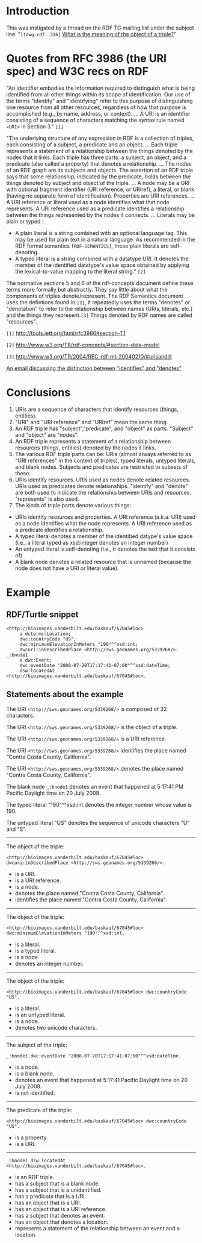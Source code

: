 # Introduction #

This was instigated by a thread on the RDF TG mailing list under the subject line: "`[tdwg-rdf: 316]` [What is the meaning of the object of a triple?](https://groups.google.com/d/msg/tdwg-rdf/2Ahae48_myg/F4FDMcMBoPQJ)"

# Quotes from RFC 3986 (the URI spec) and W3C recs on RDF #

"An identifier embodies the information required to distinguish  what is being identified from all other things within its scope of identification.  Our use of the terms "identify" and "identifying" refer to this purpose of distinguishing one resource from all other resources, regardless of how that purpose is accomplished  (e.g., by name, address, or context). ... A URI is an identifier consisting of a sequence of characters   matching the syntax rule named `<URI>` in Section 3." `[1]`

"The underlying structure of any expression in RDF is a collection of triples, each consisting of a subject, a predicate and an object. ... Each triple represents a statement of a relationship between the things denoted by the nodes that it links. Each triple has three parts:  a subject, an object, and a predicate (also called a property) that denotes a relationship.  ... The nodes of an RDF graph are its subjects and objects.  The assertion of an RDF triple says that some relationship, indicated by the predicate, holds between the things denoted by subject and object of the triple. ... A node may be a URI with optional fragment identifier (URI reference, or URIref), a literal, or blank (having no separate form of identification). Properties are URI references. ...  A URI reference or literal used as a node identifies what that node represents.  A URI reference used as a predicate identifies a relationship between the things represented by the nodes it connects. ... Literals may be plain or typed :
  * A plain literal is a string combined with an optional language tag. This may be used for plain text in a natural language. As recommended in the RDF formal semantics `[RDF-SEMANTICS]`, these plain literals are self-denoting.
  * A typed literal is a string combined with a datatype URI. It denotes the member of the identified datatype's value space obtained by applying the lexical-to-value mapping to the literal string." `[2]`

The normative sections 5 and 6 of the rdf-concepts document define these terms more formally but abstractly.  They say little about what the components of triples denote/represent.  The RDF Semantics document uses the defintions found in `[2]`, it repeatedly uses the terms "denotes" or "denotation" to refer to the relationship between names (URIs, literals, etc.) and the things they represent.`[3]`  Things denoted by RDF names are called "resources".

`[1]` http://tools.ietf.org/html/rfc3986#section-1.1

`[2]` http://www.w3.org/TR/rdf-concepts/#section-data-model

`[3]` http://www.w3.org/TR/2004/REC-rdf-mt-20040210/#urisandlit

[An email discussing the distinction between "identifies" and "denotes"](http://lists.w3.org/Archives/Public/public-rdf-comments/2013Oct/0096.html)

# Conclusions #
  1. URIs are a sequence of characters that identify resources (things, entities).
  1. "URI" and "URI reference" and "URIref" mean the same thing.
  1. An RDF triple has "subject","predicate", and "object" as parts.  "Subject" and "object" are "nodes".
  1. An RDF triple represents a statement of a relationship between resources (things, entities) denoted by the nodes it links.
  1. The various RDF triple parts can be: URIs (almost always referred to as "URI references" in the context of triples), typed literals, untyped literals, and blank nodes.  Subjects and predicates are restricted to subsets of these.
  1. URIs identify resources.  URIs used as nodes denote related resources.  URIs used as predicates denote relationships.  "identify" and "denote" are both used to indicate the relationship between URIs and resources.  "represents" is also used.
  1. The kinds of triple parts denote various things:
  * URIs identify resources and properties.  A URI reference (a.k.a. URI) used as a node identifies what the node represents.  A URI reference used as a predicate identifies a relationship.
  * A typed literal denotes a member of the identified datype's value space (i.e., a literal typed as xsd:integer denotes an integer number)
  * An untyped literal is self-denoting (i.e., it denotes the text that it consists of)
  * A blank node denotes a related resource that is unnamed (because the node does not have a URI or literal value).

# Example #
## RDF/Turtle snippet ##

```
<http://bioimages.vanderbilt.edu/baskauf/67045#loc>
     a dcterms:Location;
     dwc:countryCode "US";
     dwc:minimumElevationInMeters "190"^^xsd:int;
     dwcuri:inDescribedPlace <http://sws.geonames.org/5339268/>.
_:bnode1
     a dwc:Event;
     dwc:eventDate "2008-07-20T17:17:41-07:00"^^xsd:dateTime;
     dsw:locatedAt <http://bioimages.vanderbilt.edu/baskauf/67045#loc>.
```
## Statements about the example ##
The URI `<http://sws.geonames.org/5339268/>` is composed of 32 characters.

The URI `<http://sws.geonames.org/5339268/>` is the object of a triple.

The URI `<http://sws.geonames.org/5339268/>` is a URI reference.

The URI `<http://sws.geonames.org/5339268/>` identifies the place named "Contra Costa County, California".

The URI `<http://sws.geonames.org/5339268/>` denotes the place named "Contra Costa County, California".

The blank node `_:bnode1` denotes an event that happened at 5:17:41 PM Pacific Daylight time on 20 July 2008.

The typed literal "190"^^xsd:int denotes the integer number whose value is 190.

The untyped literal "US" denotes the sequence of unicode characters "U" and "S".

---

The object of the triple:
```
<http://bioimages.vanderbilt.edu/baskauf/67045#loc> dwcuri:inDescribedPlace <http://sws.geonames.org/5339268/>.
```
  * is a URI.
  * is a URI reference.
  * is a node.
  * denotes the place named "Contra Costa County, California".
  * identifies the place named "Contra Costa County, California".

---

The object of the triple:
```
<http://bioimages.vanderbilt.edu/baskauf/67045#loc> dwc:minimumElevationInMeters "190"^^xsd:int.
```
  * is a literal.
  * is a typed literal.
  * is a node.
  * denotes an integer number.

---

The object of the triple:
```
<http://bioimages.vanderbilt.edu/baskauf/67045#loc> dwc:countryCode "US".
```
  * is a literal.
  * is an untyped literal.
  * is a node.
  * denotes two unicode characters.

---

The subject of the triple:
```
_:bnode1 dwc:eventDate "2008-07-20T17:17:41-07:00"^^xsd:dateTime.
```
  * is a node.
  * is a blank node.
  * denotes an event that happened at 5:17:41 Pacific Daylight time on 20 July 2008.
  * is not identified.

---

The predicate of the triple:
```
<http://bioimages.vanderbilt.edu/baskauf/67045#loc> dwc:countryCode "US".
```
  * is a property.
  * is a URI.

---

```
_:bnode1 dsw:locatedAt <http://bioimages.vanderbilt.edu/baskauf/67045#loc>.
```
  * is an RDF triple.
  * has a subject that is a blank node.
  * has a subject that is a unidentified.
  * has a predicate that is a URI.
  * has an object that is a URI.
  * has an object that is a URI reference.
  * has a subject that denotes an event.
  * has an object that denotes a location.
  * represents a statement of the relationship between an event and a location.

